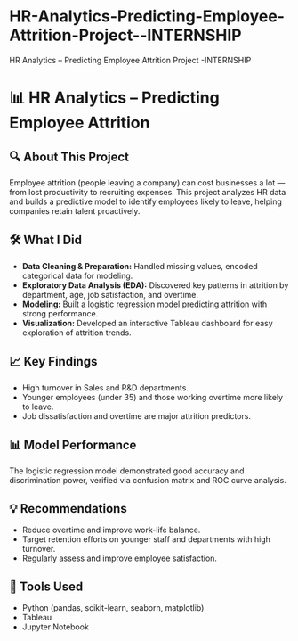 # HR-Analytics-Predicting-Employee-Attrition-Project--INTERNSHIP
HR Analytics – Predicting Employee Attrition Project -INTERNSHIP
# 📊 HR Analytics – Predicting Employee Attrition

## 🔍 About This Project
Employee attrition (people leaving a company) can cost businesses a lot — from lost productivity to recruiting expenses. This project analyzes HR data and builds a predictive model to identify employees likely to leave, helping companies retain talent proactively.

## 🛠️ What I Did
- **Data Cleaning & Preparation:** Handled missing values, encoded categorical data for modeling.  
- **Exploratory Data Analysis (EDA):** Discovered key patterns in attrition by department, age, job satisfaction, and overtime.  
- **Modeling:** Built a logistic regression model predicting attrition with strong performance.  
- **Visualization:** Developed an interactive Tableau dashboard for easy exploration of attrition trends.

## 📈 Key Findings
- High turnover in Sales and R&D departments.  
- Younger employees (under 35) and those working overtime more likely to leave.  
- Job dissatisfaction and overtime are major attrition predictors.

## 📊 Model Performance
The logistic regression model demonstrated good accuracy and discrimination power, verified via confusion matrix and ROC curve analysis.

## 💡 Recommendations
- Reduce overtime and improve work-life balance.  
- Target retention efforts on younger staff and departments with high turnover.  
- Regularly assess and improve employee satisfaction.

## 🧰 Tools Used
- Python (pandas, scikit-learn, seaborn, matplotlib)  
- Tableau  
- Jupyter Notebook





